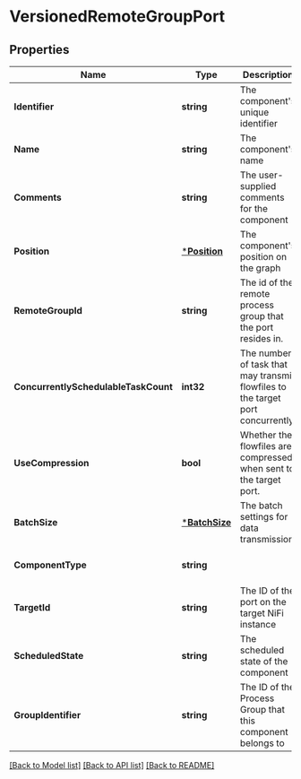 # VersionedRemoteGroupPort

## Properties
Name | Type | Description | Notes
------------ | ------------- | ------------- | -------------
**Identifier** | **string** | The component&#39;s unique identifier | [optional] [default to null]
**Name** | **string** | The component&#39;s name | [optional] [default to null]
**Comments** | **string** | The user-supplied comments for the component | [optional] [default to null]
**Position** | [***Position**](Position.md) | The component&#39;s position on the graph | [optional] [default to null]
**RemoteGroupId** | **string** | The id of the remote process group that the port resides in. | [optional] [default to null]
**ConcurrentlySchedulableTaskCount** | **int32** | The number of task that may transmit flowfiles to the target port concurrently. | [optional] [default to null]
**UseCompression** | **bool** | Whether the flowfiles are compressed when sent to the target port. | [optional] [default to null]
**BatchSize** | [***BatchSize**](BatchSize.md) | The batch settings for data transmission. | [optional] [default to null]
**ComponentType** | **string** |  | [optional] [default to null]
**TargetId** | **string** | The ID of the port on the target NiFi instance | [optional] [default to null]
**ScheduledState** | **string** | The scheduled state of the component | [optional] [default to null]
**GroupIdentifier** | **string** | The ID of the Process Group that this component belongs to | [optional] [default to null]

[[Back to Model list]](../README.md#documentation-for-models) [[Back to API list]](../README.md#documentation-for-api-endpoints) [[Back to README]](../README.md)


